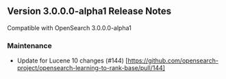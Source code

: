## Version 3.0.0.0-alpha1 Release Notes

Compatible with OpenSearch 3.0.0.0-alpha1

### Maintenance
* Update for Lucene 10 changes (#144) [https://github.com/opensearch-project/opensearch-learning-to-rank-base/pull/144]